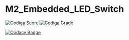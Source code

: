 # M2_Embedded_LED_Switch

![Codiga Score](https://api.codiga.io/project/33101/score/svg)
![Codiga Grade](https://api.codiga.io/project/33101/status/svg)

[![Codacy Badge](https://app.codacy.com/project/badge/Grade/042138d0e33246dabb8092fae76d4e3a)](https://www.codacy.com/gh/Kommina-Mohansai/M2_Embedded_LED_Switch/dashboard?utm_source=github.com&amp;utm_medium=referral&amp;utm_content=Kommina-Mohansai/M2_Embedded_LED_Switch&amp;utm_campaign=Badge_Grade)
